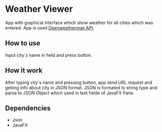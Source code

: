 # Weather Viewer
App with graphical interface which show weather for all cities which was entered.
App is used [Openweathermap API](https://openweathermap.org/api/).

## How to use
Input city`s name in field and press button.

## How it work
After typing city`s name and pressing button, app send URL request and getiing info about city in JSON format.
JSON is formated to string type and parse to JSON Object which used in text fields of JavaFX Pane.

## Dependencies
- Json
- JavaFX
